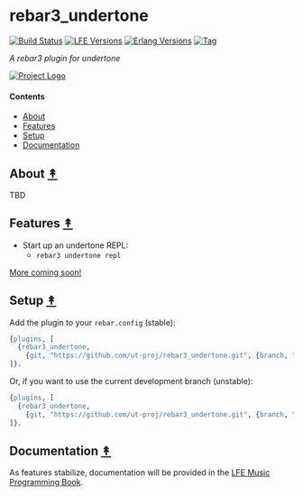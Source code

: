 # rebar3_undertone

[![Build Status][gh-actions-badge]][gh-actions] [![LFE Versions][lfe badge]][lfe] [![Erlang Versions][erlang badge]][versions] [![Tag][github tag badge]][github tag]

*A rebar3 plugin for undertone*

[![Project Logo][logo]][logo-large]

#### Contents

* [About](#about-)
* [Features](#features-)
* [Setup](#setup-)
* [Documentation](#documentation-)


## About [&#x219F;](#contents)

TBD

## Features [&#x219F;](#contents)

* Start up an undertone REPL:
  * `rebar3 undertone repl`

[More coming soon!](https://github.com/ut-proj/rebar3_undertone/issues?q=is%3Aissue+is%3Aopen+label%3Afeature)

## Setup [&#x219F;](#contents)

Add the plugin to your ``rebar.config`` (stable):

```erlang
{plugins, [
  {rebar3_undertone,
    {git, "https://github.com/ut-proj/rebar3_undertone.git", {branch, "main"}}}
]}.
```

Or, if you want to use the current development branch (unstable):

```erlang
{plugins, [
  {rebar3_undertone,
    {git, "https://github.com/ut-proj/rebar3_undertone.git", {branch, "release/0.1.x"}}}
]}.
```

## Documentation [&#x219F;](#contents)

As features stabilize, documentation will be provided in the
[LFE Music Programming Book](undertone.lfe.io/book).

[//]: ---Named-Links---

[logo]: https://avatars2.githubusercontent.com/u/15242004?s=250
[logo-large]: https://avatars2.githubusercontent.com/u/15242004
[github]: https://github.com/ut-proj/rebar3_undertone
[gitlab]: https://gitlab.com/ut-proj/rebar3_undertone
[gh-actions-badge]: https://github.com/ut-proj/rebar3_undertone/workflows/ci%2Fcd/badge.svg
[gh-actions]: https://github.com/ut-proj/rebar3_undertone/actions
[lfe]: https://github.com/rvirding/lfe
[lfe]: https://github.com/rvirding/lfe
[lfe badge]: https://img.shields.io/badge/lfe-2.0.0%E2%88%92dev-blue.svg
[erlang badge]: https://img.shields.io/badge/erlang-21%E2%88%9223-blue.svg
[versions]: https://github.com/ut-proj/rebar3_undertone/blob/master/.travis.yml
[github tag]: https://github.com/ut-proj/rebar3_undertone/tags
[github tag badge]: https://img.shields.io/github/tag/ut-proj/rebar3_undertone.svg
[github downloads]: https://img.shields.io/github/downloads/atom/atom/total.svg
[hex badge]: https://img.shields.io/hexpm/v/rebar3_undertone.svg?maxAge=2592000
[hex package]: https://hex.pm/packages/rebar3_undertone
[hex downloads]: https://img.shields.io/hexpm/dt/rebar3_undertone.svg

